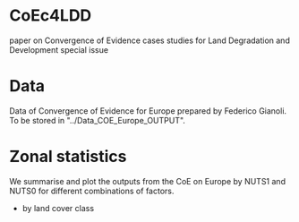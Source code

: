 # CoEc4LDD
paper on Convergence of Evidence cases studies for Land Degradation and Development special issue

# Data
Data of Convergence of Evidence for Europe prepared by Federico Gianoli.
To be stored in "../Data_COE_Europe_OUTPUT".

# Zonal statistics
We summarise and plot the outputs from the CoE on Europe by NUTS1 and NUTS0 for different combinations of factors.
- by land cover class
